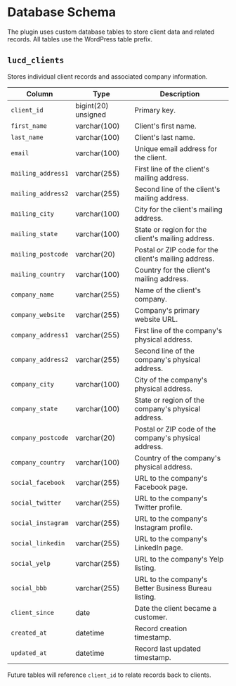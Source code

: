 # Database Schema

The plugin uses custom database tables to store client data and related records. All tables use the WordPress table prefix.

## `lucd_clients`
Stores individual client records and associated company information.

| Column | Type | Description |
| --- | --- | --- |
| `client_id` | bigint(20) unsigned | Primary key. |
| `first_name` | varchar(100) | Client's first name. |
| `last_name` | varchar(100) | Client's last name. |
| `email` | varchar(100) | Unique email address for the client. |
| `mailing_address1` | varchar(255) | First line of the client's mailing address. |
| `mailing_address2` | varchar(255) | Second line of the client's mailing address. |
| `mailing_city` | varchar(100) | City for the client's mailing address. |
| `mailing_state` | varchar(100) | State or region for the client's mailing address. |
| `mailing_postcode` | varchar(20) | Postal or ZIP code for the client's mailing address. |
| `mailing_country` | varchar(100) | Country for the client's mailing address. |
| `company_name` | varchar(255) | Name of the client's company. |
| `company_website` | varchar(255) | Company's primary website URL. |
| `company_address1` | varchar(255) | First line of the company's physical address. |
| `company_address2` | varchar(255) | Second line of the company's physical address. |
| `company_city` | varchar(100) | City of the company's physical address. |
| `company_state` | varchar(100) | State or region of the company's physical address. |
| `company_postcode` | varchar(20) | Postal or ZIP code of the company's physical address. |
| `company_country` | varchar(100) | Country of the company's physical address. |
| `social_facebook` | varchar(255) | URL to the company's Facebook page. |
| `social_twitter` | varchar(255) | URL to the company's Twitter profile. |
| `social_instagram` | varchar(255) | URL to the company's Instagram profile. |
| `social_linkedin` | varchar(255) | URL to the company's LinkedIn page. |
| `social_yelp` | varchar(255) | URL to the company's Yelp listing. |
| `social_bbb` | varchar(255) | URL to the company's Better Business Bureau listing. |
| `client_since` | date | Date the client became a customer. |
| `created_at` | datetime | Record creation timestamp. |
| `updated_at` | datetime | Record last updated timestamp. |

Future tables will reference `client_id` to relate records back to clients.

